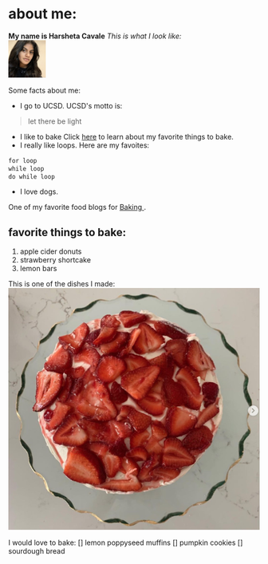 # about me:
**My name is Harsheta Cavale**
*This is what I look like:*  
<img src="IMG_1580.jpg" alt="h" width="75">


Some facts about me: 
- I go to UCSD.
UCSD's motto is: 
> let there be light
- I like to bake
Click [here](#favorite-recipes) to learn about my favorite things to bake. 
- I really like loops. Here are my favoites: 

```
for loop
while loop
do while loop

```
- I love dogs.

One of my favorite food blogs for [Baking ](https://sallysbakingaddiction.com/).

## favorite things to bake:
1. apple cider donuts 
2. strawberry shortcake
3. lemon bars

This is one of the dishes I made:
![Strawberry Shortcake](./strawberry%20shortcake.jpg)

I would love to bake:
[] lemon poppyseed muffins 
[] pumpkin cookies
[] sourdough bread